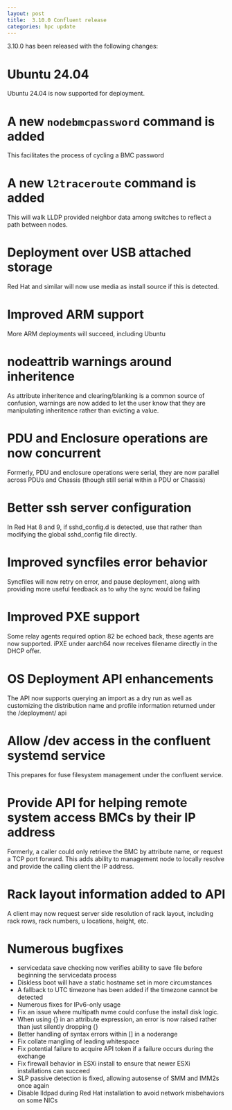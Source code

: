 ```yaml
---
layout: post
title:  3.10.0 Confluent release
categories: hpc update
---
```


3.10.0 has been released with the following changes:

# Ubuntu 24.04

Ubuntu 24.04 is now supported for deployment.

# A new `nodebmcpassword` command is added

This facilitates the process of cycling a BMC password

# A new `l2traceroute` command is added

This will walk LLDP provided neighbor data among switches to reflect a path between nodes.

# Deployment over USB attached storage

Red Hat and similar will now use media as install source if this is detected.

# Improved ARM support

More ARM deployments will succeed, including Ubuntu

# nodeattrib warnings around inheritence

As attribute inheritence and clearing/blanking is a common source of confusion, warnings are now added to let the
user know that they are manipulating inheritence rather than evicting a value.

# PDU and Enclosure operations are now concurrent

Formerly, PDU and enclosure operations were serial, they are now parallel across PDUs and Chassis (though still serial within a PDU or Chassis)

# Better ssh server configuration

In Red Hat 8 and 9, if sshd_config.d is detected, use that rather than modifying the global sshd_config file directly.

# Improved syncfiles error behavior

Syncfiles will now retry on error, and pause deployment, along with providing more useful feedback as to why the sync would be failing

# Improved PXE support

Some relay agents required option 82 be echoed back, these agents are now supported.  iPXE under aarch64 now receives filename directly in the
DHCP offer.

# OS Deployment API enhancements

The API now supports querying an import as a dry run as well as customizing the distribution name and profile information returned under the /deployment/ api

# Allow /dev access in the confluent systemd service

This prepares for fuse filesystem management under the confluent service.

# Provide API for helping remote system access BMCs by their IP address

Formerly, a caller could only retrieve the BMC by attribute name, or request a TCP port forward. This adds ability to management node to locally resolve and provide the calling client the IP address.

# Rack layout information added to API

A client may now request server side resolution of rack layout, including rack rows, rack numbers, u locations, height, etc.

# Numerous bugfixes

 - servicedata save checking now verifies ability to save file before beginning the servicedata process
 - Diskless boot will have a static hostname set in more circumstances
 - A fallback to UTC timezone has been added if the timezone cannot be detected
 - Numerous fixes for IPv6-only usage
 - Fix an issue where multipath nvme could confuse the install disk logic.
 - When using {} in an attribute expression, an error is now raised rather than just silently dropping {}
 - Better handling of syntax errors within [] in a noderange
 - Fix collate mangling of leading whitespace 
 - Fix potential failure to acquire API token if a failure occurs during the exchange
 - Fix firewall behavior in ESXi install to ensure that newer ESXi installations can succeed 
 - SLP passive detection is fixed, allowing autosense of SMM and IMM2s once again
 - Disable lldpad during Red Hat installation to avoid network misbehaviors on some NICs

